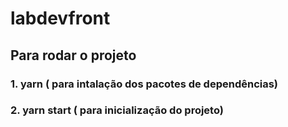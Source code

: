 # labdevfront

## Para rodar o projeto

### 1. yarn ( para intalação dos pacotes de dependências)

### 2. yarn start ( para inicialização do projeto)
